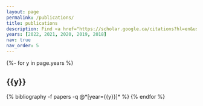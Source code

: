```yaml
---
layout: page
permalink: /publications/
title: publications
description: Find <a href="https://scholar.google.ca/citations?hl=en&user=1HJ-KYMAAAAJ&view_op=list_works&sortby=pubdate"target="_blank"><u>here</u></a>, the Google Scholar profile.
years: [2022, 2021, 2020, 2019, 2018]
nav: true
nav_order: 5
---
```

<!-- _pages/publications.md -->
<div class="publications">

{%- for y in page.years %}
  <h2 class="year">{{y}}</h2>
  {% bibliography -f papers -q @*[year={{y}}]* %}
{% endfor %}

</div>
